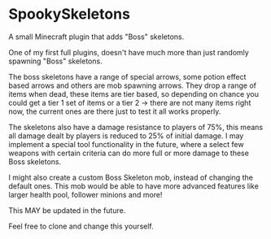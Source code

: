 # SpookySkeletons
A small Minecraft plugin that adds "Boss" skeletons.

One of my first full plugins, doesn't have much more than just randomly spawning "Boss" skeletons. 

The boss skeletons have a range of special arrows, some potion effect based arrows and others are mob spawning arrows. 
They drop a range of items when dead, these items are tier based, so depending on chance you could get a tier 1 set of items or a tier 2 -> there are not many items right now,
the current ones are there just to test it all works properly.

The skeletons also have a damage resistance to players of 75%, this means all damage dealt by players is reduced to 25% of initial damage. I may implement a special tool functionality in the future, where a select few weapons with certain criteria can do more full or more damage to these Boss skeletons.

I might also create a custom Boss Skeleton mob, instead of changing the default ones. This mob would be able to have more advanced features like larger health pool, follower minions and more!

This MAY be updated in the future.

Feel free to clone and change this yourself.
